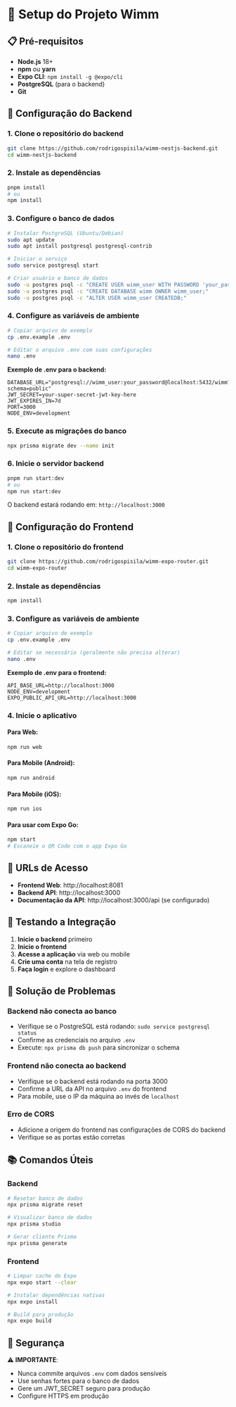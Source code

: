 # 🚀 Setup do Projeto Wimm

## 📋 Pré-requisitos

- **Node.js** 18+ 
- **npm** ou **yarn**
- **Expo CLI**: `npm install -g @expo/cli`
- **PostgreSQL** (para o backend)
- **Git**

## 🔧 Configuração do Backend

### 1. Clone o repositório do backend
```bash
git clone https://github.com/rodrigospisila/wimm-nestjs-backend.git
cd wimm-nestjs-backend
```

### 2. Instale as dependências
```bash
pnpm install
# ou
npm install
```

### 3. Configure o banco de dados
```bash
# Instalar PostgreSQL (Ubuntu/Debian)
sudo apt update
sudo apt install postgresql postgresql-contrib

# Iniciar o serviço
sudo service postgresql start

# Criar usuário e banco de dados
sudo -u postgres psql -c "CREATE USER wimm_user WITH PASSWORD 'your_password';"
sudo -u postgres psql -c "CREATE DATABASE wimm OWNER wimm_user;"
sudo -u postgres psql -c "ALTER USER wimm_user CREATEDB;"
```

### 4. Configure as variáveis de ambiente
```bash
# Copiar arquivo de exemplo
cp .env.example .env

# Editar o arquivo .env com suas configurações
nano .env
```

**Exemplo de .env para o backend:**
```env
DATABASE_URL="postgresql://wimm_user:your_password@localhost:5432/wimm?schema=public"
JWT_SECRET=your-super-secret-jwt-key-here
JWT_EXPIRES_IN=7d
PORT=3000
NODE_ENV=development
```

### 5. Execute as migrações do banco
```bash
npx prisma migrate dev --name init
```

### 6. Inicie o servidor backend
```bash
pnpm run start:dev
# ou
npm run start:dev
```

O backend estará rodando em: `http://localhost:3000`

## 📱 Configuração do Frontend

### 1. Clone o repositório do frontend
```bash
git clone https://github.com/rodrigospisila/wimm-expo-router.git
cd wimm-expo-router
```

### 2. Instale as dependências
```bash
npm install
```

### 3. Configure as variáveis de ambiente
```bash
# Copiar arquivo de exemplo
cp .env.example .env

# Editar se necessário (geralmente não precisa alterar)
nano .env
```

**Exemplo de .env para o frontend:**
```env
API_BASE_URL=http://localhost:3000
NODE_ENV=development
EXPO_PUBLIC_API_URL=http://localhost:3000
```

### 4. Inicie o aplicativo

#### Para Web:
```bash
npm run web
```

#### Para Mobile (Android):
```bash
npm run android
```

#### Para Mobile (iOS):
```bash
npm run ios
```

#### Para usar com Expo Go:
```bash
npm start
# Escaneie o QR Code com o app Expo Go
```

## 🔗 URLs de Acesso

- **Frontend Web**: http://localhost:8081
- **Backend API**: http://localhost:3000
- **Documentação da API**: http://localhost:3000/api (se configurado)

## 🧪 Testando a Integração

1. **Inicie o backend** primeiro
2. **Inicie o frontend** 
3. **Acesse a aplicação** via web ou mobile
4. **Crie uma conta** na tela de registro
5. **Faça login** e explore o dashboard

## 🐛 Solução de Problemas

### Backend não conecta ao banco
- Verifique se o PostgreSQL está rodando: `sudo service postgresql status`
- Confirme as credenciais no arquivo `.env`
- Execute: `npx prisma db push` para sincronizar o schema

### Frontend não conecta ao backend
- Verifique se o backend está rodando na porta 3000
- Confirme a URL da API no arquivo `.env` do frontend
- Para mobile, use o IP da máquina ao invés de `localhost`

### Erro de CORS
- Adicione a origem do frontend nas configurações de CORS do backend
- Verifique se as portas estão corretas

## 📚 Comandos Úteis

### Backend
```bash
# Resetar banco de dados
npx prisma migrate reset

# Visualizar banco de dados
npx prisma studio

# Gerar cliente Prisma
npx prisma generate
```

### Frontend
```bash
# Limpar cache do Expo
npx expo start --clear

# Instalar dependências nativas
npx expo install

# Build para produção
npx expo build
```

## 🔐 Segurança

⚠️ **IMPORTANTE**: 
- Nunca commite arquivos `.env` com dados sensíveis
- Use senhas fortes para o banco de dados
- Gere um JWT_SECRET seguro para produção
- Configure HTTPS em produção
